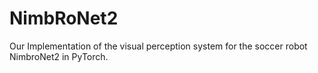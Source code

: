 # NimbRoNet2
Our Implementation of the visual perception system for the soccer robot NimbroNet2 in PyTorch.
